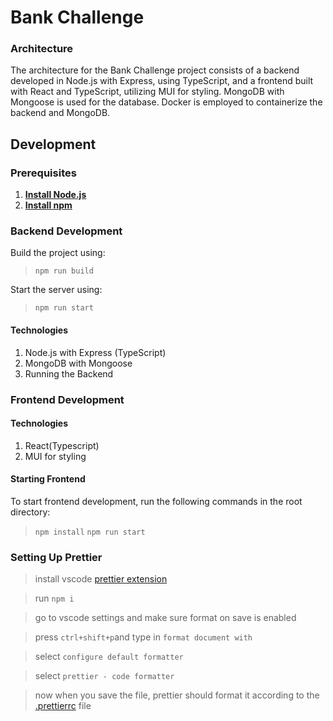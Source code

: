 # Bank Challenge

### Architecture

The architecture for the Bank Challenge project consists of a backend developed in Node.js with Express, using TypeScript, and a frontend built with React and TypeScript, utilizing MUI for styling. MongoDB with Mongoose is used for the database. Docker is employed to containerize the backend and MongoDB.

## Development

### Prerequisites

1. **[Install Node.js](https://nodejs.org/en)**
2. **[Install npm](https://docs.npmjs.com/downloading-and-installing-node-js-and-npm)**

### Backend Development

Build the project using:

> `npm run build`

Start the server using:

> `npm run start`

#### Technologies

1. Node.js with Express (TypeScript)
2. MongoDB with Mongoose
3. Running the Backend

### Frontend Development

#### Technologies

1. React(Typescript)
2. MUI for styling

#### Starting Frontend

To start frontend development, run the following commands in the root directory:

> `npm install`
> `npm run start`

### Setting Up Prettier

> install vscode [prettier extension](https://marketplace.visualstudio.com/items?itemName=esbenp.prettier-vscode)

> run `npm i`

> go to vscode settings and make sure format on save is enabled

> press `ctrl+shift+p`and type in `format document with`

> select `configure default formatter`

> select `prettier - code formatter`

> now when you save the file, prettier should format it according to the [.prettierrc](./.prettierrc) file
